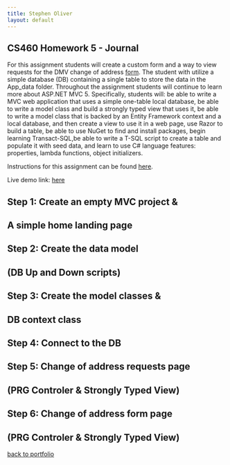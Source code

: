 ```yaml
---
title: Stephen Oliver
layout: default
---
```

## CS460 Homework 5 - Journal

For this assignment students will create a custom form and a way to view requests for the DMV change of address [form](http://www.oregon.gov/ODOT/Forms/DMV/6438fill.pdf). The student with utilize a simple database (DB) containing a single table to store the data in the App_data folder. Throughout the assignment students will continue to learn more about ASP.NET MVC 5.
Specifically, students will: be able to write a MVC web application that uses a simple one-table local database, be able to write a model class and build a strongly typed view that uses it, be able to write a model class that is backed by an Entity Framework context and a local database, and then create a view to use it in a web page, use Razor to build a table, be able to use NuGet to find and install packages, begin learning Transact-SQL,be able to write a T-SQL script to create a table and populate it with seed data, and learn to use C# language features: properties, lambda functions, object initializers.

Instructions for this assignment can be found [here](http://www.wou.edu/~morses/classes/cs46x/assignments/HW5.html).

Live demo link: [here](http://stephenoliverhw5.azurewebsites.net/)

## Step 1: Create an empty MVC project &
## A simple home landing page



## Step 2: Create the data model
## (DB Up and Down scripts) 



## Step 3: Create the model classes &
## DB context class



## Step 4: Connect to the DB



## Step 5: Change of address requests page
## (PRG Controler & Strongly Typed View)



## Step 6: Change of address form page
## (PRG Controler & Strongly Typed View)



[back to portfolio](https://skoliver89.github.io)